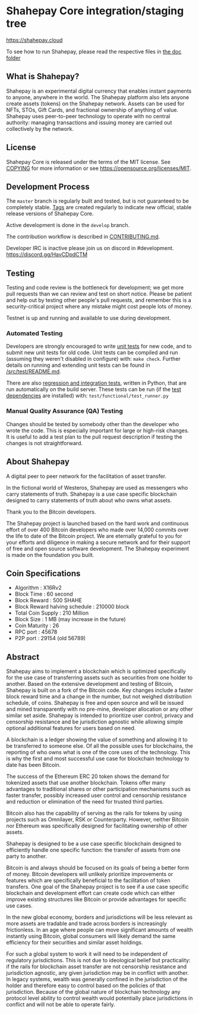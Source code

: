 Shahepay Core integration/staging tree
======================================

https://shahepay.cloud

To see how to run Shahepay, please read the respective files in [the doc folder](doc)


What is Shahepay?
----------------

Shahepay is an experimental digital currency that enables instant payments to
anyone, anywhere in the world. The Shahepay platform also lets anyone create assets (tokens) on the Shahepay network. 
Assets can be used for NFTs, STOs, Gift Cards, and fractional ownership of anything of value.
Shahepay uses peer-to-peer technology to operate
with no central authority: managing transactions and issuing money are carried
out collectively by the network. 



License
-------

Shahepay Core is released under the terms of the MIT license. See [COPYING](COPYING) for more
information or see https://opensource.org/licenses/MIT.

Development Process
-------------------

The `master` branch is regularly built and tested, but is not guaranteed to be
completely stable. [Tags](https://github.com/Shahepay/Shahepay/tags) are created
regularly to indicate new official, stable release versions of Shahepay Core.

Active development is done in the `develop` branch. 

The contribution workflow is described in [CONTRIBUTING.md](CONTRIBUTING.md).

Developer IRC is inactive please join us on discord in #development. https://discord.gg/HavCDpdCTM

Testing
-------

Testing and code review is the bottleneck for development; we get more pull
requests than we can review and test on short notice. Please be patient and help out by testing
other people's pull requests, and remember this is a security-critical project where any mistake might cost people
lots of money.

Testnet is up and running and available to use during development.

### Automated Testing

Developers are strongly encouraged to write [unit tests](src/test/README.md) for new code, and to
submit new unit tests for old code. Unit tests can be compiled and run
(assuming they weren't disabled in configure) with: `make check`. Further details on running
and extending unit tests can be found in [/src/test/README.md](/src/test/README.md).

There are also [regression and integration tests](/test), written
in Python, that are run automatically on the build server.
These tests can be run (if the [test dependencies](/test) are installed) with: `test/functional/test_runner.py`


### Manual Quality Assurance (QA) Testing

Changes should be tested by somebody other than the developer who wrote the
code. This is especially important for large or high-risk changes. It is useful
to add a test plan to the pull request description if testing the changes is
not straightforward.


About Shahepay
----------------
A digital peer to peer network for the facilitation of asset transfer.



In the fictional world of Westeros, Shahepay are used as messengers who carry statements of truth. Shahepay is a use case specific blockchain designed to carry statements of truth about who owns what assets. 



Thank you to the Bitcoin developers. 

The Shahepay project is launched based on the hard work and continuous effort of over 400 Bitcoin developers who made over 14,000 commits over the life to date of the Bitcoin project. We are eternally grateful to you for your efforts and diligence in making a secure network and for their support of free and open source software development.  The Shahepay experiment is made on the foundation you built.


Coin Specifications
-------------------
* Algorithm : X16Rv2
* Block Time : 60 second
* Block Reward : 500 SHAHE
* Block Reward halving schedule : 210000 block
* Total Coin Supply : 210 Million
* Block Size : 1 MB (may increase in the future)
* Coin Maturity : 26
* RPC port : 45678
* P2P port : 29154 (old 56789)


Abstract
----------------
Shahepay aims to implement a blockchain which is optimized specifically for the use case of transferring assets such as securities from one holder to another. Based on the extensive development and testing of Bitcoin, Shahepay is built on a fork of the Bitcoin code. Key changes include a faster block reward time and a change in the number, but not weighed distribution schedule, of coins. Shahepay is free and open source and will be issued and mined transparently with no pre-mine, developer allocation or any other similar set aside. Shahepay is intended to prioritize user control, privacy and censorship resistance and be jurisdiction agnostic while allowing simple optional additional features for users based on need.



A blockchain is a ledger showing the value of something and allowing it to be transferred to someone else. Of all the possible uses for blockchains, the reporting of who owns what is one of the core uses of the technology.  This is why the first and most successful use case for blockchain technology to date has been Bitcoin.

The success of the Ethereum ERC 20 token shows the demand for tokenized assets that use another blockchain.  Tokens offer many advantages to traditional shares or other participation mechanisms such as faster transfer, possibly increased user control and censorship resistance and reduction or elimination of the need for trusted third parties.

Bitcoin also has the capability of serving as the rails for tokens by using projects such as Omnilayer, RSK or Counterparty. However, neither Bitcoin nor Ethereum was specifically designed for facilitating ownership of other assets. 

Shahepay is designed to be a use case specific blockchain designed to efficiently handle one specific function: the transfer of assets from one party to another.

Bitcoin is and always should be focused on its goals of being a better form of money. Bitcoin developers will unlikely prioritize improvements or features which are specifically beneficial to the facilitation of token transfers.  One goal of the Shahepay project is to see if a use case specific blockchain and development effort can create code which can either improve existing structures like Bitcoin or provide advantages for specific use cases.

In the new global economy, borders and jurisdictions will be less relevant as more assets are tradable and trade across borders is increasingly frictionless. In an age where people can move significant amounts of wealth instantly using Bitcoin, global consumers will likely demand the same efficiency for their securities and similar asset holdings.

For such a global system to work it will need to be independent of regulatory jurisdictions.  This is not due to ideological belief but practicality: if the rails for blockchain asset transfer are not censorship resistance and jurisdiction agnostic, any given jurisdiction may be in conflict with another.  In legacy systems, wealth was generally confined in the jurisdiction of the holder and therefore easy to control based on the policies of that jurisdiction. Because of the global nature of blockchain technology any protocol level ability to control wealth would potentially place jurisdictions in conflict and will not be able to operate fairly.  
